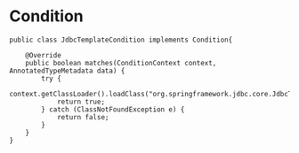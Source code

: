 # Condition

    public class JdbcTemplateCondition implements Condition{
    
    	@Override
    	public boolean matches(ConditionContext context, AnnotatedTypeMetadata data) {
    		try {
    			context.getClassLoader().loadClass("org.springframework.jdbc.core.JdbcTemplate");
    			return true;
    		} catch (ClassNotFoundException e) {
    			return false;
    		}
    	}
    }

